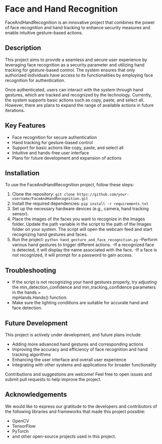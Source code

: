 # Face and Hand Recognition

FaceAndHandRecognition is an innovative project that combines the power of face recognition and hand tracking to enhance security measures and enable intuitive gesture-based actions. 

## Description

This project aims to provide a seamless and secure user experience by leveraging face recognition as a security parameter and utilizing hand tracking for gesture-based control. The system ensures that only authorized individuals have access to its functionalities by employing face recognition for authentication.

Once authenticated, users can interact with the system through hand gestures, which are tracked and recognized by the technology. Currently, the system supports basic actions such as copy, paste, and select all. However, there are plans to expand the range of available actions in future iterations.

## Key Features

- Face recognition for secure authentication
- Hand tracking for gesture-based control
- Support for basic actions like copy, paste, and select all
- Intuitive and hands-free user interface
- Plans for future development and expansion of actions

## Installation

To use the FaceAndHandRecognition project, follow these steps:

1. Clone the repository: `git clone https://github.com/your-username/FaceAndHandRecognition.git`
2. Install the required dependencies: `pip install -r requirements.txt`
3. Set up the necessary hardware devices (e.g., camera, hand tracking sensor).
4. Place the images of the faces you want to recognize in the Images folder.
   Update the path variable in the script to the path of the Images folder on your system.
   The script will open the webcam feed and start recognizing hand gestures and faces.
5. Run the project: `python hand_gesture_and_face_recognition.py`
  -Perform various hand gestures to trigger different actions.
  -If a recognized face is detected, it will display the name associated with the face.
  -If a face is not recognized, it will prompt for a password to gain access.

## Troubleshooting

- If the script is not recognizing your hand gestures properly, try adjusting the min_detection_confidence and min_tracking_confidence parameters in the hands =     
  mpHands.Hands() function.
- Make sure the lighting conditions are suitable for accurate hand and face detection.

## Future Development

This project is actively under development, and future plans include:

- Adding more advanced hand gestures and corresponding actions
- Improving the accuracy and efficiency of face recognition and hand tracking algorithms
- Enhancing the user interface and overall user experience
- Integrating with other systems and applications for broader functionality

Contributions and suggestions are welcome! Feel free to open issues and submit pull requests to help improve the project.

## Acknowledgements

We would like to express our gratitude to the developers and contributors of the following libraries and frameworks that made this project possible:

- OpenCV
- TensorFlow
- PyTorch
- and other open-source projects used in this project.
